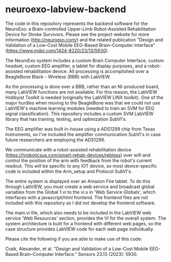 # neuroexo-labview-backend

The code in this repository represents the backend software for the NeuroExo: a Brain-controlled Upper-Limb Robot-Assisted Rehabilitation Device for Stroke Survivors. Please see the project website for more information (http://neuroexo.com/) and the related publication "Design and Validation of a Low-Cost Mobile EEG-Based Brain–Computer Interface" (https://www.mdpi.com/1424-8220/23/13/5930).

The NeuroExo system includes a custom Brain Computer Interface, custom headset, custom EEG amplifier, a tablet for display purposes, and a robot-assisted rehabilitation device. All processing is accomplished over a BeagleBone Black - Wireless (BBB) with LabVIEW. 

As the processing is done over a BBB, rather than an NI-produced board, many LabVIEW functions are not available. For this reason, the LabVIEW Hobbyist Toolkit is needed (originally the LabVIEW LINX toolkit). One of the major hurdles when moving to the BeagleBone was that we could not use LabVIEW's machine learning modules (needed to train an SVM for EEG signal classification). This repository includes a custom SVM LabVIEW library that has training, testing, and optimization SubVI's.

The EEG amplifier was built in-house using a ADS1299 chip from Texas Instruments, so I've included the amplifier communication SubVI's in case future researchers are employing the ADS1299.

We communicate with a robot-assisted rehabilitation device (https://hroboticsus.com/smart-rehab-devices/rebless) over wifi and control the position of the arm with feedback from the robot's current readout. This will be specific to any IOT device, so most device-specific code is included within the Arm_setup and Protocol SubVI's.

The entire system is displayed over an Amazon Fire tablet. To do this through LabVIEW, you must create a web service and broadcast global variables from the Global 1.vi to the vi.s in 'Web Service Globals', which interfaces with a javascript/html frontend. The frontend files are not included with this repository as I did not develop the frontend software.

The main.vi file, which also needs to be included in the LabVIEW web service 'Web Resources' section, provides the VI for the overall system. The system architecture is built for a frontend with different web pages, so the case structure provides LabVIEW code for each web page individually.

Please cite the following if you are able to make use of this code:

Craik, Alexander, et al. "Design and Validation of a Low-Cost Mobile EEG-Based Brain–Computer Interface." Sensors 23.13 (2023): 5930.
